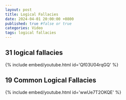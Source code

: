 ```yaml
---
layout: post
title: Logical Fallacies
date: 2024-04-01 20:00:00 +0800
published: true #false or true
categories: Video
tags: logical fallacies
---
```


## 31 logical fallacies

{% include embed/youtube.html id='Qf03U04rqGQ' %}

## 19 Common Logical Fallacies

{% include embed/youtube.html id='wwUe7T2OKQE' %}
